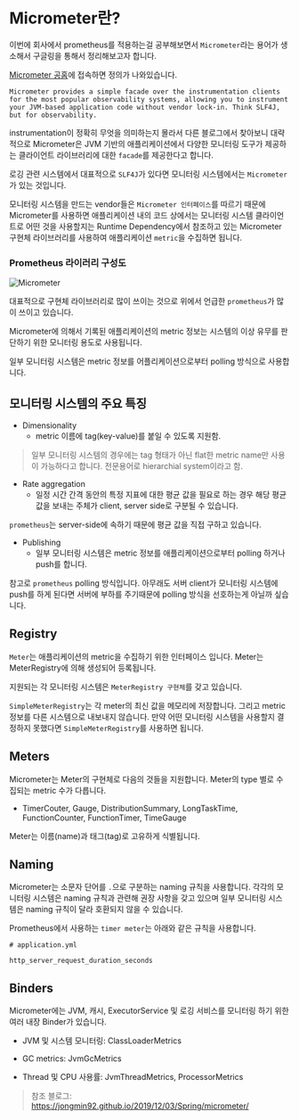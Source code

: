 # Micrometer란?

이번에 회사에서 prometheus를 적용하는걸 공부해보면서 `Micrometer`라는 용어가 생소해서 구글링을 통해서 정리해보고자 합니다.

[Micrometer 공홈](https://micrometer.io/)에 접속하면 정의가 나와있습니다.

```
Micrometer provides a simple facade over the instrumentation clients for the most popular observability systems, allowing you to instrument your JVM-based application code without vendor lock-in. Think SLF4J, but for observability.
```

instrumentation이 정확히 무엇을 의미하는지 몰라서 다른 블로그에서 찾아보니 대략적으로 Micrometer은 JVM 기반의 애플리케이션에서 다양한 모니터링 도구가 제공하는 클라이언트 라이브러리에 대한 `facade`를 제공한다고 합니다.

로깅 관련 시스템에서 대표적으로 `SLF4J`가 있다면 모니터링 시스템에서는 `Micrometer`가 있는 것입니다.

모니터링 시스템을 만드는 vendor들은 `Micrometer 인터페이스`를 따르기 때문에 Micrometer를 사용하면 애플리케이션 내의 코드 상에서는 모니터링 시스템 클라이언트로 어떤 것을 사용할지는 Runtime Dependency에서 참조하고 있는 Micrometer 구현체 라이브러리를 사용하여 애플리케이션 `metric`을 수집하면 됩니다.


### Prometheus 라이러리 구성도

![Micrometer](https://user-images.githubusercontent.com/22395934/219048372-677646eb-df05-497e-9740-c0d77f697c76.png)


대표적으로 구현체 라이브러리로 많이 쓰이는 것으로 위에서 언급한 `prometheus`가 많이 쓰이고 있습니다.

Micrometer에 의해서 기록된 애플리케이션의 metric 정보는 시스템의 이상 유무를 판단하기 위한 모니터링 용도로 사용됩니다.

일부 모니터링 시스템은 metric 정보를 어플리케이션으로부터 polling 방식으로 사용합니다. 

## 모니터링 시스템의 주요 특징

- Dimensionality
    - metric 이름에 tag(key-value)를 붙일 수 있도록 지원함.

> 일부 모니터링 시스템의 경우에는 tag 형태가 아닌 flat한 metric name만 사용이 가능하다고 합니다. 전문용어로 hierarchial system이라고 함.

- Rate aggregation
    - 일정 시간 간격 동안의 특정 지표에 대한 평균 값을 필요로 하는 경우 해당 평균 값을 보내는 주체가 client, server side로 구분될 수 있습니다.

`prometheus`는 server-side에 속하기 때문에 평균 값을 직접 구하고 있습니다.

- Publishing
    - 일부 모니터링 시스템은 metric 정보를 애플리케이션으로부터 polling 하거나 push를 합니다.


참고로 `prometheus` polling 방식입니다. 아무래도 서버 client가 모니터링 시스템에 push를 하게 된다면 서버에 부하를 주기때문에 polling 방식을 선호하는게 아닐까 싶습니다. 

## Registry

`Meter`는 애플리케이션의 metric을 수집하기 위한 인터페이스 입니다. Meter는 MeterRegistry에 의해 생성되어 등록됩니다.

지원되는 각 모니터링 시스템은 `MeterRegistry 구현체`를 갖고 있습니다.

`SimpleMeterRegistry`는 각 meter의 최신 값을 메모리에 저장합니다. 그리고 metric 정보를 다른 시스템으로 내보내지 않습니다. 만약 어떤 모니터링 시스템을 사용할지 결정하지 못했다면 `SimpleMeterRegistry`를 사용하면 됩니다.

## Meters

Micrometer는 Meter의 구현체로 다음의 것들을 지원합니다. Meter의 type 별로 수집되는 metric 수가 다릅니다.


- TimerCouter, Gauge, DistributionSummary, LongTaskTime, FunctionCounter, FunctionTimer, TimeGauge

Meter는 이름(name)과 태그(tag)로 고유하게 식별됩니다.

## Naming

Micrometer는 소문자 단어를 `.`으로 구분하는 naming 규칙을 사용합니다. 각각의 모니터링 시스템은 naming 규칙과 관련해 권장 사항을 갖고 있으며 일부 모니터링 시스템은 naming 규칙이 달라 호환되지 않을 수 있습니다.

Prometheus에서 사용하는 `timer meter`는 아래와 같은 규칙을 사용합니다.


```
# application.yml

http_server_request_duration_seconds
```

## Binders

Micrometer에는 JVM, 캐시, ExecutorService 및 로깅 서비스를 모니터링 하기 위한 여러 내장 Binder가 있습니다.

- JVM 및 시스템 모니터링: ClassLoaderMetrics

- GC metrics: JvmGcMetrics

- Thread 및 CPU 사용률: JvmThreadMetrics, ProcessorMetrics


> 참조 블로그: https://jongmin92.github.io/2019/12/03/Spring/micrometer/